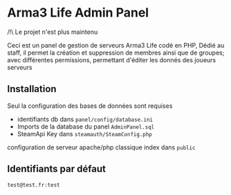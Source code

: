 # Arma3 Life Admin Panel

/!\ Le projet n'est plus maintenu

Ceci est un panel de gestion de serveurs Arma3 Life codé en PHP,
Dédié au staff, il permet la création et suppression de membres ainsi que de groupes;
avec différentes permissions, permettant d'éditer les donnés des joueurs serveurs


## Installation

Seul la configuration des bases de données sont requises
- identifiants db dans ``panel/config/database.ini``
- Imports de la database du panel ``AdminPanel.sql``
- SteamApi Key dans ``steamauth/SteamConfig.php``

configuration de serveur apache/php classique
index dans ``public``

## Identifiants par défaut

```
test@test.fr:test
```